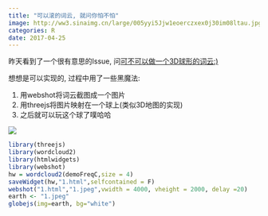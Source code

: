 ```yaml
---
title: "可以滚的词云, 就问你怕不怕"
image: http://ww3.sinaimg.cn/large/005yyi5Jjw1eoerczxex0j30im08ltau.jpg
categories: R
date: 2017-04-25
---
```


昨天看到了一个很有意思的Issue, 问[可不可以做一个3D球形的词云:)](https://github.com/Lchiffon/wordcloud2/issues/21)

想想是可以实现的, 过程中用了一些黑魔法:

1. 用webshot将词云截图成一个图片
2. 用threejs将图片映射在一个球上(类似3D地图的实现)
3. 之后就可以玩这个球了噗哈哈

![](https://user-images.githubusercontent.com/7221728/27312445-ec960882-559a-11e7-860a-2c87de242ce4.png)

```r
library(threejs)
library(wordcloud2)
library(htmlwidgets)
library(webshot)
hw = wordcloud2(demoFreqC,size = 4)
saveWidget(hw,"1.html",selfcontained = F)
webshot("1.html","1.jpeg",vwidth = 4000, vheight = 2000, delay =20)
earth <- "1.jpeg"
globejs(img=earth, bg="white")
```
